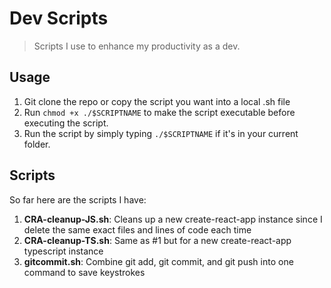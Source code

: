# Dev Scripts

> Scripts I use to enhance my productivity as a dev.

## Usage

1. Git clone the repo or copy the script you want into a local .sh file
2. Run `chmod +x ./$SCRIPTNAME` to make the script executable before executing the script.
3. Run the script by simply typing `./$SCRIPTNAME` if it's in your current folder.

## Scripts

So far here are the scripts I have:

1. **CRA-cleanup-JS.sh**: Cleans up a new create-react-app instance since I delete the same exact files and lines of code each time
2. **CRA-cleanup-TS.sh**: Same as #1 but for a new create-react-app typescript instance
3. **gitcommit.sh**: Combine git add, git commit, and git push into one command to save keystrokes
